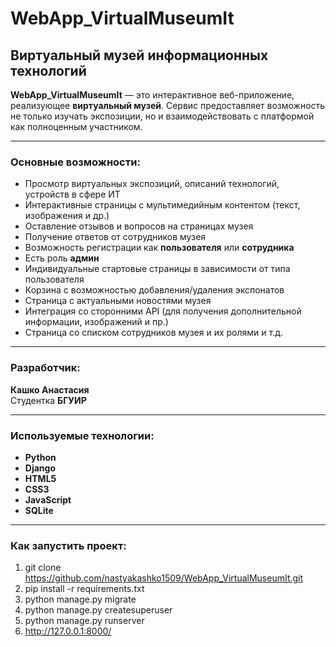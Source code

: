 # WebApp_VirtualMuseumIt

## Виртуальный музей информационных технологий

**WebApp_VirtualMuseumIt** — это интерактивное веб-приложение, реализующее **виртуальный музей**. Сервис предоставляет возможность не только изучать экспозиции, но и взаимодействовать с платформой как полноценным участником.

---

### Основные возможности:
- Просмотр виртуальных экспозиций, описаний технологий, устройств в сфере ИТ
- Интерактивные страницы с мультимедийным контентом (текст, изображения и др.)
- Оставление отзывов и вопросов на страницах музея
- Получение ответов от сотрудников музея
- Возможность регистрации как **пользователя** или **сотрудника**
- Есть роль **админ** 
- Индивидуальные стартовые страницы в зависимости от типа пользователя
- Корзина с возможностью добавления/удаления экспонатов
- Страница с актуальными новостями музея
- Интеграция со сторонними API (для получения дополнительной информации, изображений и пр.)
- Страница со списком сотрудников музея и их ролями
и т.д.

---

### Разработчик:
**Кашко Анастасия**  
Студентка **БГУИР**

---

### Используемые технологии:
- **Python**  
- **Django** 
- **HTML5**  
- **CSS3**  
- **JavaScript**  
- **SQLite** 

---

### Как запустить проект:
1. git clone https://github.com/nastyakashko1509/WebApp_VirtualMuseumIt.git
2. pip install -r requirements.txt
3. python manage.py migrate
4. python manage.py createsuperuser
5. python manage.py runserver
6. http://127.0.0.1:8000/
